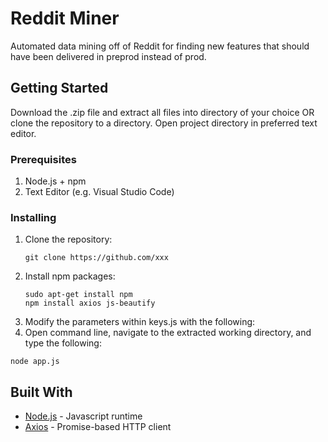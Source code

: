 ﻿# Reddit Miner

Automated data mining off of Reddit for finding new features that should have been delivered in preprod instead of prod.

## Getting Started

Download the .zip file and extract all files into directory of your choice OR clone the repository to a directory. Open project directory in preferred text editor.

### Prerequisites

1. Node.js + npm 
2. Text Editor (e.g. Visual Studio Code)

### Installing

1. Clone the repository:
    ```
    git clone https://github.com/xxx
    ```
2. Install npm packages:
    ```
    sudo apt-get install npm
    npm install axios js-beautify
    ```
3. Modify the parameters within keys.js with the following:
4. Open command line, navigate to the extracted working directory, and type the following:

```
node app.js
```

## Built With

* [Node.js](http://www.nodejs.org/) - Javascript runtime
* [Axios](https://github.com/axios/axios) - Promise-based HTTP client



